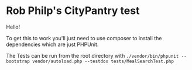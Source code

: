 # Rob Philp's CityPantry test

Hello!

To get this to work you'll just need to use composer to install the dependencies which are just PHPUnit.

The Tests can be run from the root directory with `./vendor/bin/phpunit --bootstrap vendor/autoload.php --testdox tests/MealSearchTest.php`